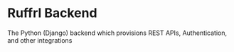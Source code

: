 # Ruffrl Backend
The Python (Django) backend which provisions REST APIs, Authentication, and other integrations
